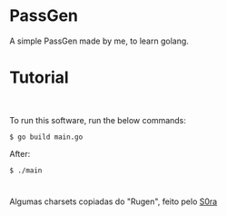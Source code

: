 # PassGen
A simple PassGen made by me, to learn golang.

#

<h1>Tutorial</h1>
<br>

To run this software, run the below commands:

```
$ go build main.go
```
After:
```
$ ./main
```
#
Algumas charsets copiadas do "Rugen", feito pelo [S0ra](https://github.com/S0raWasTaken/rugen)
